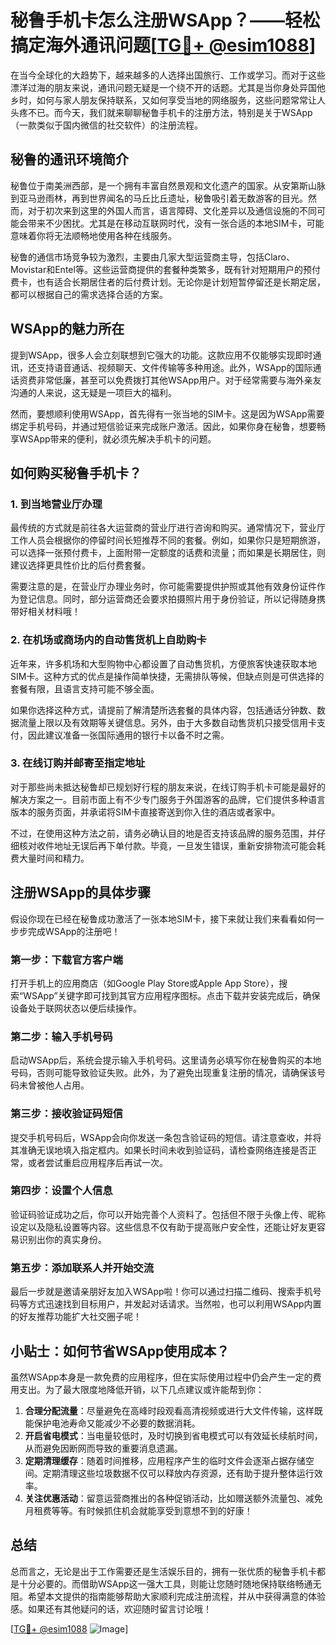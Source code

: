 # 秘鲁手机卡怎么注册WSApp？——轻松搞定海外通讯问题[[TG💪+ @esim1088](https://t.me/s/esim1088)]

在当今全球化的大趋势下，越来越多的人选择出国旅行、工作或学习。而对于这些漂洋过海的朋友来说，通讯问题无疑是一个绕不开的话题。尤其是当你身处异国他乡时，如何与家人朋友保持联系，又如何享受当地的网络服务，这些问题常常让人头疼不已。而今天，我们就来聊聊秘鲁手机卡的注册方法，特别是关于WSApp（一款类似于国内微信的社交软件）的注册流程。

## 秘鲁的通讯环境简介

秘鲁位于南美洲西部，是一个拥有丰富自然景观和文化遗产的国家。从安第斯山脉到亚马逊雨林，再到世界闻名的马丘比丘遗址，秘鲁吸引着无数游客的目光。然而，对于初次来到这里的外国人而言，语言障碍、文化差异以及通信设施的不同可能会带来不少困扰。尤其是在移动互联网时代，没有一张合适的本地SIM卡，可能意味着你将无法顺畅地使用各种在线服务。

秘鲁的通信市场竞争较为激烈，主要由几家大型运营商主导，包括Claro、Movistar和Entel等。这些运营商提供的套餐种类繁多，既有针对短期用户的预付费卡，也有适合长期居住者的后付费计划。无论你是计划短暂停留还是长期定居，都可以根据自己的需求选择合适的方案。

## WSApp的魅力所在

提到WSApp，很多人会立刻联想到它强大的功能。这款应用不仅能够实现即时通讯，还支持语音通话、视频聊天、文件传输等多种用途。此外，WSApp的国际通话资费非常低廉，甚至可以免费拨打其他WSApp用户。对于经常需要与海外亲友沟通的人来说，这无疑是一项巨大的福利。

然而，要想顺利使用WSApp，首先得有一张当地的SIM卡。这是因为WSApp需要绑定手机号码，并通过短信验证来完成账户激活。因此，如果你身在秘鲁，想要畅享WSApp带来的便利，就必须先解决手机卡的问题。

## 如何购买秘鲁手机卡？

### 1. 到当地营业厅办理

最传统的方式就是前往各大运营商的营业厅进行咨询和购买。通常情况下，营业厅工作人员会根据你的停留时间长短推荐不同的套餐。例如，如果你只是短期旅游，可以选择一张预付费卡，上面附带一定额度的话费和流量；而如果是长期居住，则建议选择更具性价比的后付费套餐。

需要注意的是，在营业厅办理业务时，你可能需要提供护照或其他有效身份证件作为登记信息。同时，部分运营商还会要求拍摄照片用于身份验证，所以记得随身携带好相关材料哦！

### 2. 在机场或商场内的自动售货机上自助购卡

近年来，许多机场和大型购物中心都设置了自动售货机，方便旅客快速获取本地SIM卡。这种方式的优点是操作简单快捷，无需排队等候，但缺点则是可供选择的套餐有限，且语言支持可能不够全面。

如果你选择这种方式，请提前了解清楚所选套餐的具体内容，包括通话分钟数、数据流量上限以及有效期等关键信息。另外，由于大多数自动售货机只接受信用卡支付，因此建议准备一张国际通用的银行卡以备不时之需。

### 3. 在线订购并邮寄至指定地址

对于那些尚未抵达秘鲁却已规划好行程的朋友来说，在线订购手机卡可能是最好的解决方案之一。目前市面上有不少专门服务于外国游客的品牌，它们提供多种语言版本的服务页面，并承诺将SIM卡直接寄送到你入住的酒店或者家中。

不过，在使用这种方法之前，请务必确认目的地是否支持该品牌的服务范围，并仔细核对收件地址无误后再下单付款。毕竟，一旦发生错误，重新安排物流可能会耗费大量时间和精力。

## 注册WSApp的具体步骤

假设你现在已经在秘鲁成功激活了一张本地SIM卡，接下来就让我们来看看如何一步步完成WSApp的注册吧！

### 第一步：下载官方客户端

打开手机上的应用商店（如Google Play Store或Apple App Store），搜索“WSApp”关键字即可找到其官方应用程序图标。点击下载并安装完成后，确保设备处于联网状态以便后续操作。

### 第二步：输入手机号码

启动WSApp后，系统会提示输入手机号码。这里请务必填写你在秘鲁购买的本地号码，否则可能导致验证失败。此外，为了避免出现重复注册的情况，请确保该号码未曾被他人占用。

### 第三步：接收验证码短信

提交手机号码后，WSApp会向你发送一条包含验证码的短信。请注意查收，并将其准确无误地填入指定框内。如果长时间未收到验证码，请检查网络连接是否正常，或者尝试重启应用程序后再试一次。

### 第四步：设置个人信息

验证码验证成功之后，你可以开始完善个人资料了。包括但不限于头像上传、昵称设定以及隐私设置等内容。这些信息不仅有助于提高账户安全性，还能让好友更容易识别出你的真实身份。

### 第五步：添加联系人并开始交流

最后一步就是邀请亲朋好友加入WSApp啦！你可以通过扫描二维码、搜索手机号码等方式迅速找到目标用户，并发起对话请求。当然啦，也可以利用WSApp内置的好友推荐功能扩大社交圈子呢！

## 小贴士：如何节省WSApp使用成本？

虽然WSApp本身是一款免费的应用程序，但在实际使用过程中仍会产生一定的费用支出。为了最大限度地降低开销，以下几点建议或许能帮到你：

1. **合理分配流量**：尽量避免在高峰时段观看高清视频或进行大文件传输，这样既能保护电池寿命又能减少不必要的数据消耗。
2. **开启省电模式**：当电量较低时，及时切换到省电模式可以有效延长续航时间，从而避免因断网而导致的重要消息遗漏。
3. **定期清理缓存**：随着时间推移，应用程序产生的临时文件会逐渐占据存储空间。定期清理这些垃圾数据不仅可以释放内存资源，还有助于提升整体运行效率。
4. **关注优惠活动**：留意运营商推出的各种促销活动，比如赠送额外流量包、减免月租费等等。有时候抓住机会就能享受到意想不到的好康！

## 总结

总而言之，无论是出于工作需要还是生活娱乐目的，拥有一张优质的秘鲁手机卡都是十分必要的。而借助WSApp这一强大工具，则能让您随时随地保持联络畅通无阻。希望本文提供的指南能够帮助大家顺利完成注册流程，并从中获得满意的体验感。如果还有其他疑问的话，欢迎随时留言讨论哦！

[[TG💪+ @esim1088](https://t.me/s/esim1088) ![Image](https://i.postimg.cc/4NQfJmqS/Snipaste-2025-05-13-00-14-12.png)]